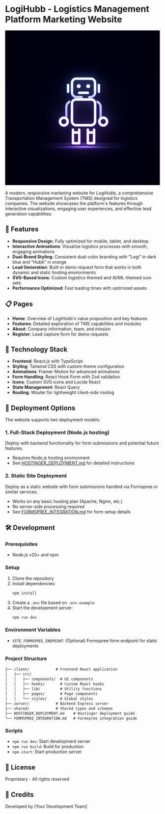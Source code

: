 # LogiHubb - Logistics Management Platform Marketing Website

![LogiHubb Logo](generated-icon.png)

A modern, responsive marketing website for LogiHubb, a comprehensive Transportation Management System (TMS) designed for logistics companies. The website showcases the platform's features through interactive visualizations, engaging user experiences, and effective lead generation capabilities.

## 🚚 Features

- **Responsive Design**: Fully optimized for mobile, tablet, and desktop
- **Interactive Animations**: Visualize logistics processes with smooth, engaging animations
- **Dual-Brand Styling**: Consistent dual-color branding with "Logi" in dark blue and "Hubb" in orange
- **Lead Generation**: Built-in demo request form that works in both dynamic and static hosting environments
- **SVG-Based Icons**: Custom logistics-themed and AI/ML-themed icon sets
- **Performance Optimized**: Fast loading times with optimized assets

## 📋 Pages

- **Home**: Overview of LogiHubb's value proposition and key features
- **Features**: Detailed exploration of TMS capabilities and modules
- **About**: Company information, team, and mission
- **Register**: Lead capture form for demo requests

## 🧰 Technology Stack

- **Frontend**: React.js with TypeScript
- **Styling**: Tailwind CSS with custom theme configuration
- **Animations**: Framer Motion for advanced animations
- **Form Handling**: React Hook Form with Zod validation
- **Icons**: Custom SVG icons and Lucide React
- **State Management**: React Query
- **Routing**: Wouter for lightweight client-side routing

## 🚀 Deployment Options

The website supports two deployment models:

### 1. Full-Stack Deployment (Node.js hosting)

Deploy with backend functionality for form submissions and potential future features.

- Requires Node.js hosting environment
- See [HOSTINGER_DEPLOYMENT.md](HOSTINGER_DEPLOYMENT.md) for detailed instructions

### 2. Static Site Deployment

Deploy as a static website with form submissions handled via Formspree or similar services.

- Works on any basic hosting plan (Apache, Nginx, etc.)
- No server-side processing required
- See [FORMSPREE_INTEGRATION.md](FORMSPREE_INTEGRATION.md) for form setup details

## 🛠 Development

### Prerequisites

- Node.js v20+ and npm

### Setup

1. Clone the repository
2. Install dependencies:
   ```bash
   npm install
   ```
3. Create a `.env` file based on `.env.example`
4. Start the development server:
   ```bash
   npm run dev
   ```

### Environment Variables

- `VITE_FORMSPREE_ENDPOINT`: (Optional) Formspree form endpoint for static deployments

### Project Structure

```
├── client/            # Frontend React application
│   ├── src/
│   │   ├── components/  # UI components
│   │   ├── hooks/       # Custom React hooks
│   │   ├── lib/         # Utility functions
│   │   ├── pages/       # Page components
│   │   └── styles/      # Global styles
├── server/            # Backend Express server
├── shared/            # Shared types and schemas
├── HOSTINGER_DEPLOYMENT.md    # Hostinger deployment guide
└── FORMSPREE_INTEGRATION.md   # Formspree integration guide
```

### Scripts

- `npm run dev`: Start development server
- `npm run build`: Build for production
- `npm start`: Start production server

## 📄 License

Proprietary - All rights reserved

## 🔗 Credits

Developed by [Your Development Team]